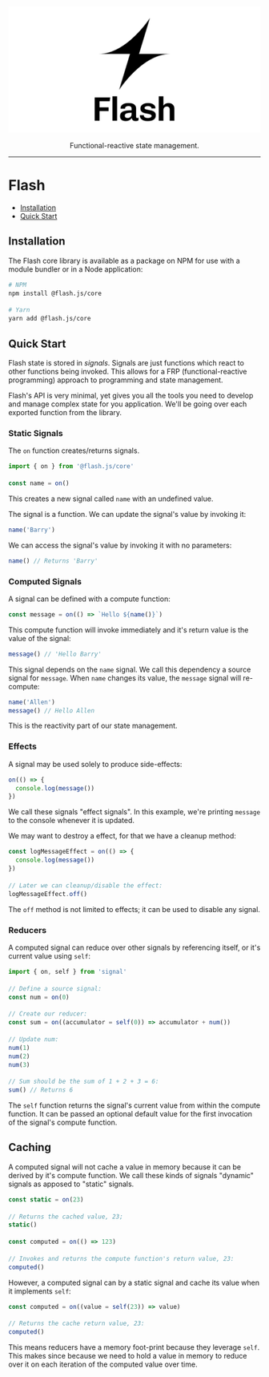 <p align="center">
  <img alt="Flash Logo" src="./assets/logo.png" />
</p>
<p align="center">Functional-reactive state management.</p>

---

# Flash

- [Installation](#install)
- [Quick Start](#quick-start)

## <a name="install"></a>Installation


The Flash core library is available as a package on NPM for use with a module bundler or in a Node application:


```sh
# NPM
npm install @flash.js/core

# Yarn
yarn add @flash.js/core
```

## <a name="quick-start"></a>Quick Start

Flash state is stored in _signals_. Signals are just functions which react to other functions being invoked. This allows for a FRP (functional-reactive programming) approach to programming and state management.

Flash's API is very minimal, yet gives you all the tools you need to develop and manage complex state for you application. We'll be going over each exported function from the library.

### Static Signals 

The `on` function creates/returns signals.

```js
import { on } from '@flash.js/core'

const name = on()
```

This creates a new signal called `name` with an undefined value.

The signal is a function. We can update the signal's value by invoking it:

```js
name('Barry')
```

We can access the signal's value by invoking it with no parameters:

```js
name() // Returns 'Barry'
```

### Computed Signals

A signal can be defined with a compute function:

```js
const message = on(() => `Hello ${name()}`)
```

This compute function will invoke immediately and it's return value is the value
of the signal:

```js
message() // 'Hello Barry'
```

This signal depends on the `name` signal. We call this dependency a source signal for `message`. When `name` changes its value, the `message` signal will re-compute:

```js
name('Allen')
message() // Hello Allen
```

This is the reactivity part of our state management.

### Effects

A signal may be used solely to produce side-effects:

```js
on(() => {
  console.log(message())
})
```

We call these signals "effect signals". In this example, we're printing `message` to the console whenever it is updated.

We may want to destroy a effect, for that we have a cleanup method:

```js
const logMessageEffect = on(() => {
  console.log(message())
})

// Later we can cleanup/disable the effect:
logMessageEffect.off()
```

The `off` method is not limited to effects; it can be used to disable any signal.

### Reducers

A computed signal can reduce over other signals by referencing itself, or it's current value using `self`:

```js
import { on, self } from 'signal'

// Define a source signal:
const num = on(0)

// Create our reducer:
const sum = on((accumulator = self(0)) => accumulator + num())

// Update num:
num(1)
num(2)
num(3)

// Sum should be the sum of 1 + 2 + 3 = 6:
sum() // Returns 6
```

The `self` function returns the signal's current value from within the compute function. It can be passed an optional default value for the first invocation of the signal's compute function.

## Caching

A computed signal will not cache a value in memory because it can be derived by it's compute function. We call these kinds of signals "dynamic" signals as apposed to "static" signals. 

```js
const static = on(23)

// Returns the cached value, 23;
static()

const computed = on(() => 123)

// Invokes and returns the compute function's return value, 23:
computed() 
```

However, a computed signal can by a static signal and cache its value when it implements `self`:

```js
const computed = on((value = self(23)) => value)

// Returns the cache return value, 23:
computed()
```

This means reducers have a memory foot-print because they leverage `self`. This makes since because we need to hold a value in memory to reduce over it on each iteration of the computed value over time.